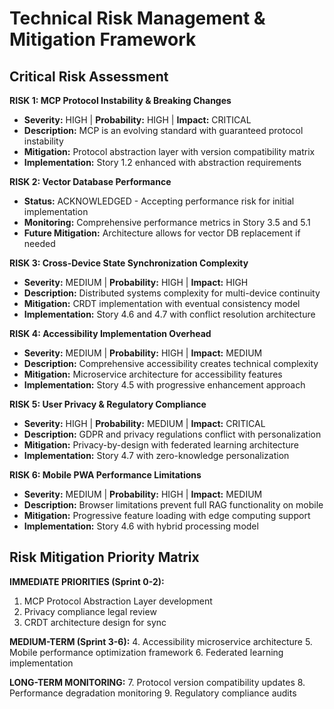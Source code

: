 # Technical Risk Management & Mitigation Framework

## Critical Risk Assessment

**RISK 1: MCP Protocol Instability & Breaking Changes**
- **Severity:** HIGH | **Probability:** HIGH | **Impact:** CRITICAL
- **Description:** MCP is an evolving standard with guaranteed protocol instability
- **Mitigation:** Protocol abstraction layer with version compatibility matrix
- **Implementation:** Story 1.2 enhanced with abstraction requirements

**RISK 2: Vector Database Performance** 
- **Status:** ACKNOWLEDGED - Accepting performance risk for initial implementation
- **Monitoring:** Comprehensive performance metrics in Story 3.5 and 5.1
- **Future Mitigation:** Architecture allows for vector DB replacement if needed

**RISK 3: Cross-Device State Synchronization Complexity**
- **Severity:** MEDIUM | **Probability:** HIGH | **Impact:** HIGH  
- **Description:** Distributed systems complexity for multi-device continuity
- **Mitigation:** CRDT implementation with eventual consistency model
- **Implementation:** Story 4.6 and 4.7 with conflict resolution architecture

**RISK 4: Accessibility Implementation Overhead**
- **Severity:** MEDIUM | **Probability:** HIGH | **Impact:** MEDIUM
- **Description:** Comprehensive accessibility creates technical complexity
- **Mitigation:** Microservice architecture for accessibility features
- **Implementation:** Story 4.5 with progressive enhancement approach

**RISK 5: User Privacy & Regulatory Compliance**
- **Severity:** HIGH | **Probability:** MEDIUM | **Impact:** CRITICAL
- **Description:** GDPR and privacy regulations conflict with personalization
- **Mitigation:** Privacy-by-design with federated learning architecture
- **Implementation:** Story 4.7 with zero-knowledge personalization

**RISK 6: Mobile PWA Performance Limitations**
- **Severity:** MEDIUM | **Probability:** HIGH | **Impact:** MEDIUM
- **Description:** Browser limitations prevent full RAG functionality on mobile
- **Mitigation:** Progressive feature loading with edge computing support
- **Implementation:** Story 4.6 with hybrid processing model

## Risk Mitigation Priority Matrix

**IMMEDIATE PRIORITIES (Sprint 0-2):**
1. MCP Protocol Abstraction Layer development
2. Privacy compliance legal review
3. CRDT architecture design for sync

**MEDIUM-TERM (Sprint 3-6):**
4. Accessibility microservice architecture
5. Mobile performance optimization framework
6. Federated learning implementation

**LONG-TERM MONITORING:**
7. Protocol version compatibility updates
8. Performance degradation monitoring
9. Regulatory compliance audits
